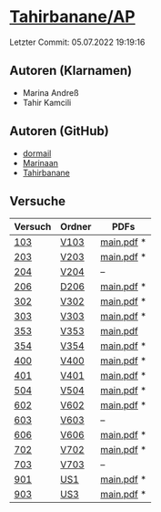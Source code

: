 # [Tahirbanane/AP](https://github.com/Tahirbanane/AP)

Letzter Commit: 05.07.2022 19:19:16

## Autoren (Klarnamen)
- Marina Andreß
- Tahir Kamcili

## Autoren (GitHub)
- [dormail](https://github.com/dormail)
- [Marinaan](https://github.com/Marinaan)
- [Tahirbanane](https://github.com/Tahirbanane)

## Versuche

|        Versuch         |                         Ordner                         |                                                                        PDFs                                                                         |
|------------------------|--------------------------------------------------------|-----------------------------------------------------------------------------------------------------------------------------------------------------|
|[103](../../versuch/103)|[V103](https://github.com/Tahirbanane/AP/tree/main/V103)|[main.pdf](https://docs.google.com/viewer?url=https://raw.githubusercontent.com/NicoWeio/awesome-ap-pdfs/main/Tahirbanane%E2%88%95AP/103/main.pdf) \*|
|[203](../../versuch/203)|[V203](https://github.com/Tahirbanane/AP/tree/main/V203)|[main.pdf](https://docs.google.com/viewer?url=https://raw.githubusercontent.com/NicoWeio/awesome-ap-pdfs/main/Tahirbanane%E2%88%95AP/203/main.pdf) \*|
|[204](../../versuch/204)|[V204](https://github.com/Tahirbanane/AP/tree/main/V204)|–                                                                                                                                                    |
|[206](../../versuch/206)|[D206](https://github.com/Tahirbanane/AP/tree/main/D206)|[main.pdf](https://docs.google.com/viewer?url=https://raw.githubusercontent.com/NicoWeio/awesome-ap-pdfs/main/Tahirbanane%E2%88%95AP/206/main.pdf) \*|
|[302](../../versuch/302)|[V302](https://github.com/Tahirbanane/AP/tree/main/V302)|[main.pdf](https://docs.google.com/viewer?url=https://raw.githubusercontent.com/NicoWeio/awesome-ap-pdfs/main/Tahirbanane%E2%88%95AP/302/main.pdf) \*|
|[303](../../versuch/303)|[V303](https://github.com/Tahirbanane/AP/tree/main/V303)|[main.pdf](https://docs.google.com/viewer?url=https://raw.githubusercontent.com/NicoWeio/awesome-ap-pdfs/main/Tahirbanane%E2%88%95AP/303/main.pdf) \*|
|[353](../../versuch/353)|[V353](https://github.com/Tahirbanane/AP/tree/main/V353)|[main.pdf](https://docs.google.com/viewer?url=https://raw.githubusercontent.com/Tahirbanane/AP/main/V353/main.pdf)                                   |
|[354](../../versuch/354)|[V354](https://github.com/Tahirbanane/AP/tree/main/V354)|[main.pdf](https://docs.google.com/viewer?url=https://raw.githubusercontent.com/NicoWeio/awesome-ap-pdfs/main/Tahirbanane%E2%88%95AP/354/main.pdf) \*|
|[400](../../versuch/400)|[V400](https://github.com/Tahirbanane/AP/tree/main/V400)|[main.pdf](https://docs.google.com/viewer?url=https://raw.githubusercontent.com/NicoWeio/awesome-ap-pdfs/main/Tahirbanane%E2%88%95AP/400/main.pdf) \*|
|[401](../../versuch/401)|[V401](https://github.com/Tahirbanane/AP/tree/main/V401)|[main.pdf](https://docs.google.com/viewer?url=https://raw.githubusercontent.com/NicoWeio/awesome-ap-pdfs/main/Tahirbanane%E2%88%95AP/401/main.pdf) \*|
|[504](../../versuch/504)|[V504](https://github.com/Tahirbanane/AP/tree/main/V504)|[main.pdf](https://docs.google.com/viewer?url=https://raw.githubusercontent.com/NicoWeio/awesome-ap-pdfs/main/Tahirbanane%E2%88%95AP/504/main.pdf) \*|
|[602](../../versuch/602)|[V602](https://github.com/Tahirbanane/AP/tree/main/V602)|[main.pdf](https://docs.google.com/viewer?url=https://raw.githubusercontent.com/NicoWeio/awesome-ap-pdfs/main/Tahirbanane%E2%88%95AP/602/main.pdf) \*|
|[603](../../versuch/603)|[V603](https://github.com/Tahirbanane/AP/tree/main/V603)|–                                                                                                                                                    |
|[606](../../versuch/606)|[V606](https://github.com/Tahirbanane/AP/tree/main/V606)|[main.pdf](https://docs.google.com/viewer?url=https://raw.githubusercontent.com/NicoWeio/awesome-ap-pdfs/main/Tahirbanane%E2%88%95AP/606/main.pdf) \*|
|[702](../../versuch/702)|[V702](https://github.com/Tahirbanane/AP/tree/main/V702)|[main.pdf](https://docs.google.com/viewer?url=https://raw.githubusercontent.com/NicoWeio/awesome-ap-pdfs/main/Tahirbanane%E2%88%95AP/702/main.pdf) \*|
|[703](../../versuch/703)|[V703](https://github.com/Tahirbanane/AP/tree/main/V703)|–                                                                                                                                                    |
|[901](../../versuch/901)|[US1](https://github.com/Tahirbanane/AP/tree/main/US1)  |[main.pdf](https://docs.google.com/viewer?url=https://raw.githubusercontent.com/NicoWeio/awesome-ap-pdfs/main/Tahirbanane%E2%88%95AP/901/main.pdf) \*|
|[903](../../versuch/903)|[US3](https://github.com/Tahirbanane/AP/tree/main/US3)  |[main.pdf](https://docs.google.com/viewer?url=https://raw.githubusercontent.com/NicoWeio/awesome-ap-pdfs/main/Tahirbanane%E2%88%95AP/903/main.pdf) \*|
